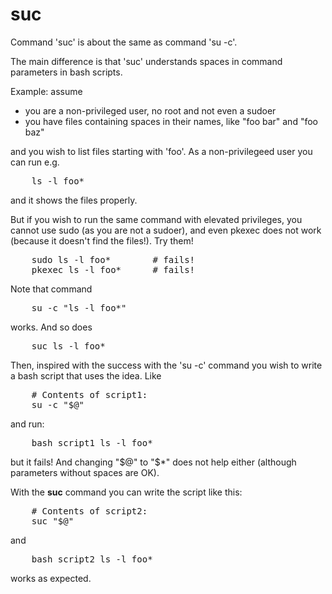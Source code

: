 # suc
Command 'suc' is about the same as command 'su -c'.

The main difference is that 'suc' understands spaces in command parameters
in bash scripts.

Example: assume
- you are a non-privileged user, no root and not even a sudoer
- you have files containing spaces in their names, like "foo bar" and "foo baz"

and you wish to list files starting with 'foo'. As a non-privilegeed user you can run e.g.
<pre>
    ls -l foo*
</pre>
and it shows the files properly.

But if you wish to run the same command with elevated privileges, you cannot use sudo (as you are not a sudoer), and even pkexec does not work (because it doesn't find the files!). Try them!
<pre>
    sudo ls -l foo*        # fails!
    pkexec ls -l foo*      # fails!
</pre>
Note that command
<pre>
    su -c "ls -l foo*"
</pre>
works. And so does
<pre>
    suc ls -l foo*
</pre>
Then, inspired with the success with the 'su -c' command you wish to write a bash script that uses the idea. Like
<pre>
    # Contents of script1:
    su -c "$@"
</pre>
and run:
<pre>
    bash script1 ls -l foo*
</pre>
but it fails! And changing "$@" to "$\*" does not help either (although parameters without spaces are OK).

With the **suc** command you can write the script like this:
<pre>
    # Contents of script2:
    suc "$@"
</pre>
and
<pre>
    bash script2 ls -l foo*
</pre>
works as expected.

